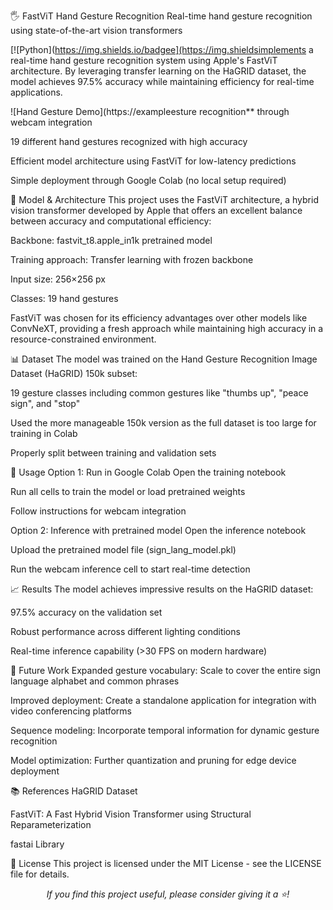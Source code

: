 🖐️ FastViT Hand Gesture Recognition
Real-time hand gesture recognition using state-of-the-art vision transformers

[![Python](https://img.shields.io/badgee](https://img.shieldsimplements a real-time hand gesture recognition system using Apple's FastViT architecture. By leveraging transfer learning on the HaGRID dataset, the model achieves 97.5% accuracy while maintaining efficiency for real-time applications.

![Hand Gesture Demo](https://exampleesture recognition** through webcam integration

19 different hand gestures recognized with high accuracy

Efficient model architecture using FastViT for low-latency predictions

Simple deployment through Google Colab (no local setup required)

🧠 Model & Architecture
This project uses the FastViT architecture, a hybrid vision transformer developed by Apple that offers an excellent balance between accuracy and computational efficiency:

Backbone: fastvit_t8.apple_in1k pretrained model

Training approach: Transfer learning with frozen backbone

Input size: 256×256 px

Classes: 19 hand gestures

FastViT was chosen for its efficiency advantages over other models like ConvNeXT, providing a fresh approach while maintaining high accuracy in a resource-constrained environment.

📊 Dataset
The model was trained on the Hand Gesture Recognition Image Dataset (HaGRID) 150k subset:

19 gesture classes including common gestures like "thumbs up", "peace sign", and "stop"

Used the more manageable 150k version as the full dataset is too large for training in Colab

Properly split between training and validation sets

🚀 Usage
Option 1: Run in Google Colab
Open the training notebook

Run all cells to train the model or load pretrained weights

Follow instructions for webcam integration

Option 2: Inference with pretrained model
Open the inference notebook

Upload the pretrained model file (sign_lang_model.pkl)

Run the webcam inference cell to start real-time detection

📈 Results
The model achieves impressive results on the HaGRID dataset:

97.5% accuracy on the validation set

Robust performance across different lighting conditions

Real-time inference capability (>30 FPS on modern hardware)

🔮 Future Work
Expanded gesture vocabulary: Scale to cover the entire sign language alphabet and common phrases

Improved deployment: Create a standalone application for integration with video conferencing platforms

Sequence modeling: Incorporate temporal information for dynamic gesture recognition

Model optimization: Further quantization and pruning for edge device deployment

📚 References
HaGRID Dataset

FastViT: A Fast Hybrid Vision Transformer using Structural Reparameterization

fastai Library

📄 License
This project is licensed under the MIT License - see the LICENSE file for details.

<p align="center"> <i>If you find this project useful, please consider giving it a ⭐!</i> </p>
